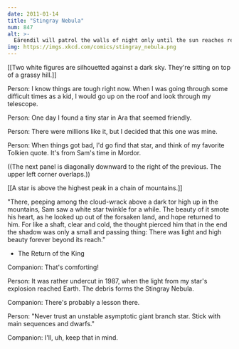 ```yaml
---
date: 2011-01-14
title: "Stingray Nebula"
num: 847
alt: >-
  Eärendil will patrol the walls of night only until the sun reaches red giant stage, engulfing the Morning Star on his brow. Light and high beauty are passing things as well.
img: https://imgs.xkcd.com/comics/stingray_nebula.png
---
```

[[Two white figures are silhouetted against a dark sky.  They're sitting on top of a grassy hill.]]

Person: I know things are tough right now.  When I was going through some difficult times as a kid, I would go up on the roof and look through my telescope.

Person: One day I found a tiny star in Ara that seemed friendly.

Person: There were millions like it, but I decided that this one was mine.

Person: When things got bad, I'd go find that star, and think of my favorite Tolkien quote.  It's from Sam's time in Mordor.

((The next panel is diagonally downward to the right of the previous.  The upper left corner overlaps.))

[[A star is above the highest peak in a chain of mountains.]]

"There, peeping among the cloud-wrack above a dark tor high up in the mountains, Sam saw a white star twinkle for a while.  The beauty of it smote his heart, as he looked up out of the forsaken land, and hope returned to him.  For like a shaft, clear and cold, the thought pierced him that in the end the shadow was only a small and passing thing: There was light and high beauty forever beyond its reach."

- The Return of the King

Companion: That's comforting!

Person: It was rather undercut in 1987, when the light from my star's explosion reached Earth.  The debris forms the Stingray Nebula.

Companion: There's probably a lesson there.

Person: "Never trust an unstable asymptotic giant branch star.  Stick with main sequences and dwarfs."

Companion: I'll, uh, keep that in mind.

